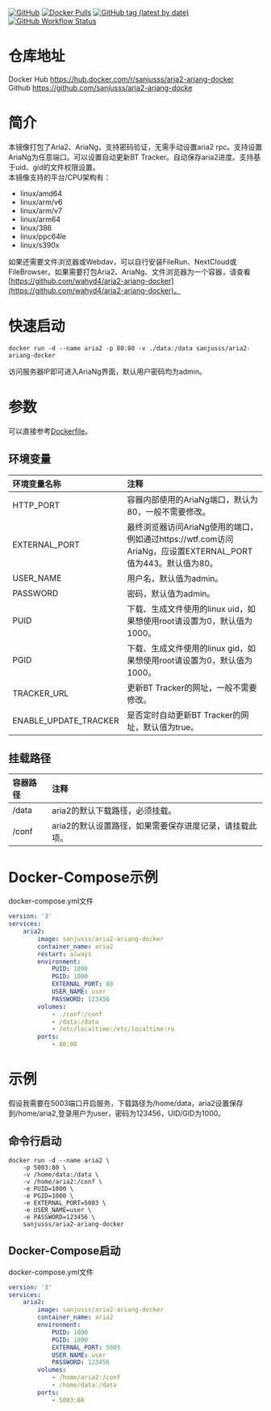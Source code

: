 [![GitHub](https://img.shields.io/github/license/sanjusss/aria2-ariang-docker)](https://github.com/sanjusss/aria2-ariang-docker/blob/master/LICENSE)
[![Docker Pulls](https://img.shields.io/docker/pulls/sanjusss/aria2-ariang-docker)](https://hub.docker.com/r/sanjusss/aria2-ariang-docker)
[![GitHub tag (latest by date)](https://img.shields.io/github/v/tag/sanjusss/aria2-ariang-docker)](https://github.com/sanjusss/aria2-ariang-docker/tags)
[![GitHub Workflow Status](https://img.shields.io/github/workflow/status/sanjusss/aria2-ariang-docker/Docker%20Image%20CI)](https://github.com/sanjusss/aria2-ariang-docker/actions)

# 仓库地址
Docker Hub https://hub.docker.com/r/sanjusss/aria2-ariang-docker  
Github https://github.com/sanjusss/aria2-ariang-docke  

# 简介
本镜像打包了Aria2、AriaNg，支持密码验证，无需手动设置aria2 rpc。支持设置AriaNg为任意端口。可以设置自动更新BT Tracker。自动保存aria2进度。支持基于uid、gid的文件权限设置。  
本镜像支持的平台/CPU架构有：
   - linux/amd64
   - linux/arm/v6
   - linux/arm/v7
   - linux/arm64
   - linux/386
   - linux/ppc64le
   - linux/s390x

如果还需要文件浏览器或Webdav，可以自行安装FileRun、NextCloud或FileBrowser。如果需要打包Aria2、AriaNg、文件浏览器为一个容器，请查看[https://github.com/wahyd4/aria2-ariang-docker](https://github.com/wahyd4/aria2-ariang-docker)。 

# 快速启动
```shell
docker run -d --name aria2 -p 80:80 -v ./data:/data sanjusss/aria2-ariang-docker
```
访问服务器IP即可进入AriaNg界面，默认用户密码均为admin。

# 参数
可以直接参考[Dockerfile](https://github.com/sanjusss/aria2-ariang-docker/blob/master/Dockerfile)。

## 环境变量
| 环境变量名称 | 注释 |
| :---- | :----- |
| HTTP_PORT | 容器内部使用的AriaNg端口，默认为80，一般不需要修改。 |
| EXTERNAL_PORT | 最终浏览器访问AriaNg使用的端口，例如通过https://wtf.com访问AriaNg，应设置EXTERNAL_PORT值为443。默认值为80。 |
| USER_NAME | 用户名，默认值为admin。 |
| PASSWORD | 密码，默认值为admin。 |
| PUID | 下载、生成文件使用的linux uid，如果想使用root请设置为0，默认值为1000。 |
| PGID | 下载、生成文件使用的linux gid，如果想使用root请设置为0，默认值为1000。 |
| TRACKER_URL | 更新BT Tracker的网址，一般不需要修改。 |
| ENABLE_UPDATE_TRACKER | 是否定时自动更新BT Tracker的网址，默认值为true。 |

## 挂载路径
| 容器路径 | 注释 |
| :---- | :----- |
| /data | aria2的默认下载路径，必须挂载。 |
| /conf | aria2的默认设置路径，如果需要保存进度记录，请挂载此项。 |

# Docker-Compose示例
docker-compose.yml文件
```yml
version: '3'
services:
    aria2:
        image: sanjusss/aria2-ariang-docker
        container_name: aria2
        restart: always
        environment:
            PUID: 1000
            PGID: 1000
            EXTERNAL_PORT: 80
            USER_NAME: user
            PASSWORD: 123456
        volumes:
            - ./conf:/conf
            - /data:/data
            - /etc/localtime:/etc/localtime:ro
        ports:
            - 80:80
```

# 示例
假设我需要在5003端口开启服务，下载路径为/home/data，aria2设置保存到/home/aria2,登录用户为user，密码为123456，UID/GID为1000。
## 命令行启动
```shell
docker run -d --name aria2 \
	-p 5003:80 \
    -v /home/data:/data \
    -v /home/aria2:/conf \
    -e PUID=1000 \
    -e PGID=1000 \
    -e EXTERNAL_PORT=5003 \
    -e USER_NAME=user \
    -e PASSWORD=123456 \
    sanjusss/aria2-ariang-docker
```
## Docker-Compose启动
docker-compose.yml文件
```yml
version: '3'
services:
    aria2:
        image: sanjusss/aria2-ariang-docker
        container_name: aria2
        environment:
            PUID: 1000
            PGID: 1000
            EXTERNAL_PORT: 5003
            USER_NAME: user
            PASSWORD: 123456
        volumes:
            - /home/aria2:/conf
            - /home/data:/data
        ports:
            - 5003:80
```